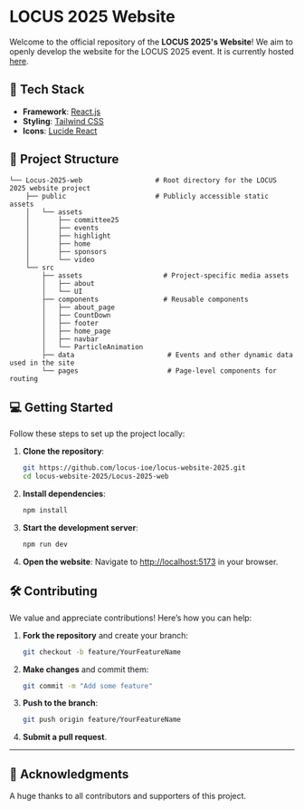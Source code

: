 # LOCUS 2025 Website

Welcome to the official repository of the **LOCUS 2025's Website**! We aim to openly develop the website for the LOCUS 2025 event. It is currently hosted [here](https://www.locus.com.np/).


## 🚀 **Tech Stack**

- **Framework**: [React.js](https://reactjs.org/)
- **Styling**: [Tailwind CSS](https://tailwindcss.com/)
- **Icons**: [Lucide React](https://lucide.dev/guide/packages/lucide-react)

## 📂 **Project Structure**

```plaintext
└── Locus-2025-web                  # Root directory for the LOCUS 2025 website project
    ├── public                      # Publicly accessible static assets
    │   └── assets
    │       ├── committee25
    │       ├── events
    │       ├── highlight
    │       ├── home
    │       ├── sponsors
    │       └── video
    └── src
        ├── assets                    # Project-specific media assets 
        │   ├── about
        │   └── UI
        ├── components                # Reusable components
        │   ├── about_page
        │   ├── CountDown
        │   ├── footer
        │   ├── home_page
        │   ├── navbar
        │   └── ParticleAnimation
        ├── data                       # Events and other dynamic data used in the site
        └── pages                      # Page-level components for routing
```

## 💻 **Getting Started**

Follow these steps to set up the project locally:

1. **Clone the repository**:
   ```bash
   git https://github.com/locus-ioe/locus-website-2025.git
   cd locus-website-2025/Locus-2025-web
   ```

2. **Install dependencies**:
   ```bash
   npm install
   ```

3. **Start the development server**:
   ```bash
   npm run dev
   ```

4. **Open the website**:
   Navigate to [http://localhost:5173](http://localhost:5173) in your browser.

## 🛠️ **Contributing**

We value and appreciate contributions! Here’s how you can help:

1. **Fork the repository** and create your branch:
   ```bash
   git checkout -b feature/YourFeatureName
   ```

2. **Make changes** and commit them:
   ```bash
   git commit -m "Add some feature"
   ```

3. **Push to the branch**:
   ```bash
   git push origin feature/YourFeatureName
   ```

4. **Submit a pull request**.


---

## 🙌 **Acknowledgments**

A huge thanks to all contributors and supporters of this project.

